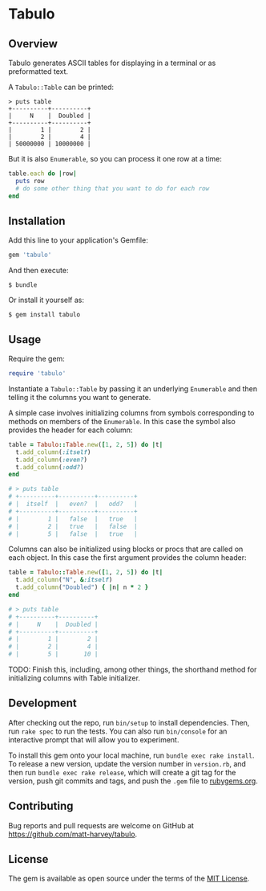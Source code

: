 # Tabulo

## Overview

Tabulo generates ASCII tables for displaying in a terminal or as preformatted text.

A `Tabulo::Table` can be printed:

```
> puts table
+----------+----------+
|     N    |  Doubled |
+----------+----------+
|        1 |        2 |
|        2 |        4 |
| 50000000 | 10000000 |
```

But it is also `Enumerable`, so you can process it one row at a time:

```ruby
table.each do |row|
  puts row
  # do some other thing that you want to do for each row
end
```

## Installation

Add this line to your application's Gemfile:

```ruby
gem 'tabulo'
```

And then execute:

    $ bundle

Or install it yourself as:

    $ gem install tabulo

## Usage

Require the gem:

```ruby
require 'tabulo'
```

Instantiate a `Tabulo::Table` by passing it an underlying `Enumerable` and then telling it
the columns you want to generate.

A simple case involves initializing columns from symbols corresponding to methods on members of the
`Enumerable`. In this case the symbol also provides the header for each column:

```ruby
table = Tabulo::Table.new([1, 2, 5]) do |t|
  t.add_column(:itself)
  t.add_column(:even?)
  t.add_column(:odd?)
end

# > puts table
# +----------+----------+----------+
# |  itself  |   even?  |   odd?   |
# +----------+----------+----------+
# |        1 |   false  |   true   |
# |        2 |   true   |   false  |
# |        5 |   false  |   true   |
```

Columns can also be initialized using blocks or procs that are called on each object. In this case
the first argument provides the column header:

```ruby
table = Tabulo::Table.new([1, 2, 5]) do |t|
  t.add_column("N", &:itself)
  t.add_column("Doubled") { |n| n * 2 }
end

# > puts table
# +----------+----------+
# |     N    |  Doubled |
# +----------+----------+
# |        1 |        2 |
# |        2 |        4 |
# |        5 |       10 |
```

TODO: Finish this, including, among other things, the shorthand method for initializing columns with
Table initializer.


## Development

After checking out the repo, run `bin/setup` to install dependencies. Then, run `rake spec` to run
the tests. You can also run `bin/console` for an interactive prompt that will allow you to
experiment.

To install this gem onto your local machine, run `bundle exec rake install`. To release a new
version, update the version number in `version.rb`, and then run `bundle exec rake release`, which
will create a git tag for the version, push git commits and tags, and push the `.gem` file to
[rubygems.org](https://rubygems.org).

## Contributing

Bug reports and pull requests are welcome on GitHub at https://github.com/matt-harvey/tabulo.

## License

The gem is available as open source under the terms of the [MIT
License](http://opensource.org/licenses/MIT).

